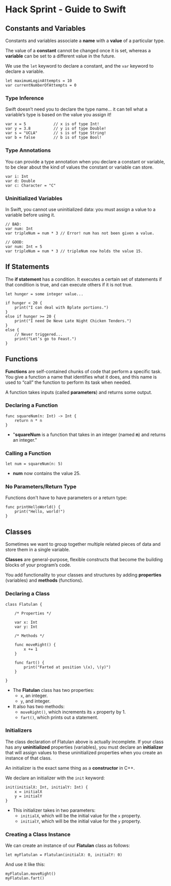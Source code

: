 # Hack Sprint - Guide to Swift

## Constants and Variables

Constants and variables associate a **name** with a **value** of a particular type.

The value of a **constant** cannot be changed once it is set, whereas a **variable** can be set to a different value in the future.

We use the `let` keyword to declare a constant, and the `var` keyword to declare a variable.

```
let maximumLoginAttempts = 10
var currentNumberOfAttempts = 0
```

### Type Inference

Swift doesn’t need you to declare the type name… it can tell what a variable’s type is based on the value you assign it!

```
var x = 5            // x is of type Int!
var y = 3.8          // y is of type Double!
var s = "UCLA"       // s is of type String!
var b = false        // b is of type Bool!
```

### Type Annotations

You can provide a type annotation when you declare a constant or variable, to be clear about the kind of values the constant or variable can store.

```
var i: Int
var d: Double
var c: Character = "C"
```

### Uninitialized Variables

In Swift, you cannot use uninitialized data: you must assign a value to a variable before using it.

```
// BAD:
var num: Int
var tripleNum = num * 3	// Error! num has not been given a value.

// GOOD:
var num: Int = 5
var tripleNum = num * 3	// tripleNum now holds the value 15.
```

## If Statements

The **if statement** has a condition. It executes a certain set of statements if that condition is true, and can execute others if it is not true.

```
let hunger = some integer value...

if hunger < 20 {
    print("I can deal with Bplate portions.")
}
else if hunger >= 20 {
    print("I need De Neve Late Night Chicken Tenders.")
}
else {
    // Never triggered...
    print("Let’s go to Feast.")
}
```

## Functions

**Functions** are self-contained chunks of code that perform a specific task. You give a function a name that identifies what it does, and this name is used to “call” the function to perform its task when needed.

A function takes inputs (called **parameters**) and returns some output.

### Declaring a Function

```
func squareNum(n: Int) -> Int {
    return n * n
}
```

- "**squareNum** is a function that takes in an integer (named **n**) and returns an integer."

### Calling a Function

```
let num = squareNum(n: 5)
```

- **num** now contains the value 25.

### No Parameters/Return Type

Functions don't have to have parameters or a return type:

```
func printHelloWorld() {
    print("Hello, world!")
}
```

## Classes

Sometimes we want to group together multiple related pieces of data and store them in a single variable.

**Classes** are general-purpose, flexible constructs that become the building blocks of your program’s code. 

You add functionality to your classes and structures by adding **properties** (variables) and **methods** (functions).

### Declaring a Class

```
class Flatulan {
    
    /* Properties */
    
    var x: Int
    var y: Int
    
    /* Methods */
    
    func moveRight() {
        x += 1
    }
    
    func fart() {
        print("Farted at position \(x), \(y)")
    }
    
}
```

- The **Flatulan** class has two properties:
  - `x`, an integer.
  - `y`, and integer.
- It also has two methods:
  - `moveRight()`, which increments its `x` property by 1.
  - `fart()`, which prints out a statement.

### Initializers

The class declaration of Flatulan above is actually incomplete. If your class has any **uninitialized** properties (variables), you must declare an **initializer** that will assign values to these uninitialized properties when you create an instance of that class.

An initializer is the exact same thing as a **constructor** in C++.

We declare an initializer with the `init` keyword:

```
init(initialX: Int, initialY: Int) {
	x = initialX
	y = initialY
}
```

- This initializer takes in two parameters:
  - `initialX`, which will be the initial value for the `x` property.
  - `initialY`, which will be the initial value for the `y` property.

### Creating a Class Instance

We can create an instance of our **Flatulan** class as follows:

```
let myFlatulan = Flatulan(initialX: 0, initialY: 0)
```

And use it like this:

```
myFlatulan.moveRight()
myFlatulan.fart()
```

